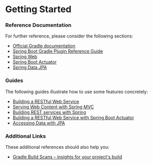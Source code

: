 # Getting Started

### Reference Documentation
For further reference, please consider the following sections:

* [Official Gradle documentation](https://docs.gradle.org)
* [Spring Boot Gradle Plugin Reference Guide](https://docs.spring.io/spring-boot/docs/2.2.0.RELEASE/gradle-plugin/reference/html/)
* [Spring Web](https://docs.spring.io/spring-boot/docs/2.2.0.RELEASE/reference/htmlsingle/#boot-features-developing-web-applications)
* [Spring Boot Actuator](https://docs.spring.io/spring-boot/docs/2.2.0.RELEASE/reference/htmlsingle/#production-ready)
* [Spring Data JPA](https://docs.spring.io/spring-boot/docs/2.2.0.RELEASE/reference/htmlsingle/#boot-features-jpa-and-spring-data)

### Guides
The following guides illustrate how to use some features concretely:

* [Building a RESTful Web Service](https://spring.io/guides/gs/rest-service/)
* [Serving Web Content with Spring MVC](https://spring.io/guides/gs/serving-web-content/)
* [Building REST services with Spring](https://spring.io/guides/tutorials/bookmarks/)
* [Building a RESTful Web Service with Spring Boot Actuator](https://spring.io/guides/gs/actuator-service/)
* [Accessing Data with JPA](https://spring.io/guides/gs/accessing-data-jpa/)

### Additional Links
These additional references should also help you:

* [Gradle Build Scans – insights for your project's build](https://scans.gradle.com#gradle)

